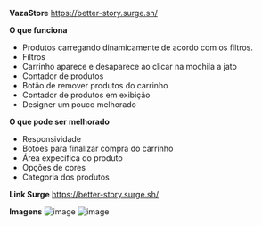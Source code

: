 **VazaStore** https://better-story.surge.sh/

**O que funciona**
- Produtos carregando dinamicamente de acordo com os filtros.
- Filtros
- Carrinho aparece e desaparece ao clicar na mochila a jato
- Contador de produtos
- Botão de remover produtos do carrinho
- Contador de produtos em exibição
- Designer um pouco melhorado

**O que pode ser melhorado**
- Responsividade
- Botoes para finalizar compra do carrinho
- Área expecífica do produto
- Opções de cores
- Categoria dos produtos

**Link Surge**
https://better-story.surge.sh/

**Imagens**
![image](https://user-images.githubusercontent.com/20729709/141861204-6cdfe663-8ced-4f47-b04b-a70f98a67d07.png)
![image](https://user-images.githubusercontent.com/20729709/141861261-bb424bbc-3e2a-4d27-8019-816cdbfe4fa4.png)
